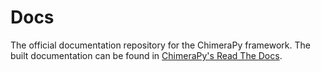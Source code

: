 # Docs
The official documentation repository for the ChimeraPy framework. The built documentation can be found in [ChimeraPy's Read The Docs](https://chimerapy.readthedocs.io/en/latest/).
